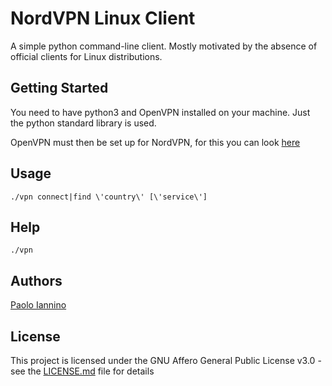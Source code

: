# NordVPN Linux Client

A simple python command-line client. Mostly motivated by the absence of official clients for Linux distributions.

## Getting Started

You need to have python3 and OpenVPN installed on your machine. Just the python standard library is used.

OpenVPN must then be set up for NordVPN, for this you can look [here](https://nordvpn.com/tutorials/linux/openvpn)

## Usage

`./vpn connect|find \'country\' [\'service\']`

## Help

`./vpn`

## Authors

[Paolo Iannino](https://github.com/PaoloIannino)

## License

This project is licensed under the GNU Affero General Public License v3.0 - see the [LICENSE.md](LICENSE.md) file for details

